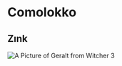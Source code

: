 # Comolokko
## Zınk
![A Picture of Geralt from Witcher 3](https://www.gameologist.app/_next/image?url=https%3A%2F%2Fcdn.sanity.io%2Fimages%2Fx96l6sua%2Fproduction%2F669c5d5432c1346400d8d1134abf2b53a6c2f218-1920x1080.webp%2Fgeralt-of-rivia-the-legendary-witcher-of-the-continent.webp%3Fq%3D80%26fit%3Dmax%26auto%3Dformat&w=3840&q=75)
